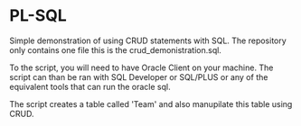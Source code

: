 # PL-SQL
Simple demonstration of using CRUD statements with SQL. The repository only contains one file this is the
crud_demonistration.sql.

To the script, you will need to have Oracle Client on your machine. The script can than be ran
with SQL Developer or SQL/PLUS or any of the equivalent tools that can run the oracle sql.

The script creates a table called 'Team' and also manupilate this table using CRUD.
